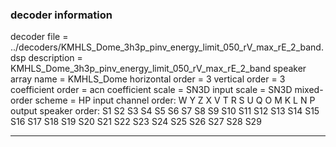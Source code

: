 
### decoder information 
decoder file = ../decoders/KMHLS_Dome_3h3p_pinv_energy_limit_050_rV_max_rE_2_band.dsp
description = KMHLS_Dome_3h3p_pinv_energy_limit_050_rV_max_rE_2_band
speaker array name = KMHLS_Dome
horizontal order   = 3
vertical order     = 3
coefficient order  = acn
coefficient scale  = SN3D
input scale        = SN3D
mixed-order scheme = HP
input channel order: W Y Z X V T R S U Q O M K L N P 
output speaker order: S1 S2 S3 S4 S5 S6 S7 S8 S9 S10 S11 S12 S13 S14 S15 S16 S17 S18 S19 S20 S21 S22 S23 S24 S25 S26 S27 S28 S29 

---

